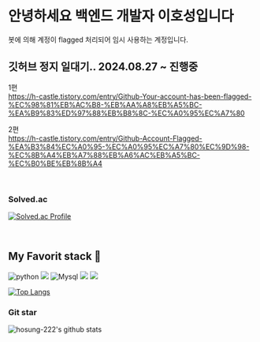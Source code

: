 # **안녕하세요 백엔드 개발자 이호성입니다**

봇에 의해 계정이 flagged 처리되어 임시 사용하는 계정입니다.

## 깃허브 정지 일대기.. 2024.08.27 ~ 진행중
1편
<br>
https://h-castle.tistory.com/entry/Github-Your-account-has-been-flagged-%EC%98%81%EB%AC%B8-%EB%AA%A8%EB%A5%BC-%EA%B9%83%ED%97%88%EB%B8%8C-%EC%A0%95%EC%A7%80

2편
<br>
https://h-castle.tistory.com/entry/Github-Account-Flagged-%EA%B3%84%EC%A0%95-%EC%A0%95%EC%A7%80%EC%9D%98-%EC%8B%A4%EB%A7%88%EB%A6%AC%EB%A5%BC-%EC%B0%BE%EB%8B%A4

 
<br>

### **Solved.ac**

[![Solved.ac Profile](http://mazassumnida.wtf/api/v2/generate_badge?boj=gik11kr)](https://solved.ac/gik11kr/)

<br>

## **My Favorit stack** 📕

![python](https://img.shields.io/badge/%20-Python-yellow?style=flat&logo=python&logoColor=ffffff)
<img src="https://img.shields.io/badge/Java-007396?style=flat&logo=OpenJDK&logoColor=white"/>
![Mysql](https://img.shields.io/badge/%20-MySQL-importnat?style=flat&logo=MySQL&logoColor=ffffff)
<img src="https://img.shields.io/badge/springboot-6DB33F?style=flat&logo=springboot&logoColor=white">
<img src="https://img.shields.io/badge/gradle-02303A?style=flat&logo=gradle&logoColor=white">


[![Top Langs](https://github-readme-stats.vercel.app/api/top-langs/?username=hosung-222&layout=compact)](https://github.com/hosung-222)
<br>

### **Git star**

![hosung-222's github stats](https://github-readme-stats.vercel.app/api?username=hosung-222&show_icons=true)
